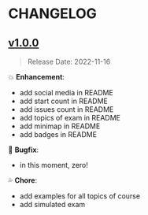 # CHANGELOG

## [v1.0.0](link_of_tag)

> Release Date: 2022-11-16

:boom: **Enhancement**:

- add social media in README
- add start count in README
- add issues count in README
- add topics of exam in README
- add minimap in README
- add badges in README

:bug: **Bugfix**:

- in this moment, zero!

:sweat_drops: **Chore**:

- add examples for all topics of course
- add simulated exam
